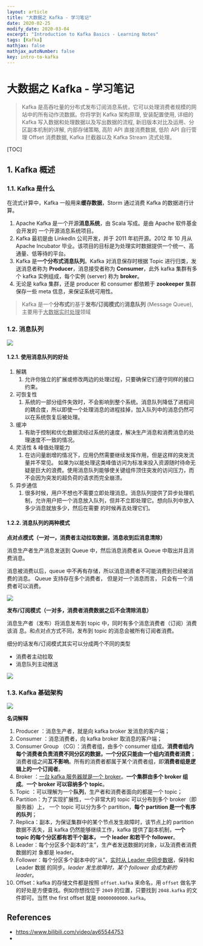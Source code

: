 ```yaml
---
layout: article
title: "大数据之 Kafka - 学习笔记"
date: 2020-02-25
modify_date: 2020-03-04
excerpt: "Introduction to Kafka Basics - Learning Notes"
tags: [Kafka]
mathjax: false
mathjax_autoNumber: false
key: intro-to-kafka
---
```




# 大数据之 Kafka - 学习笔记



> Kafka 是高吞吐量的分布式发布订阅消息系统，它可以处理消费者规模的网站中的所有动作流数据。你将学到 Kafka 架构原理, 安装配置使用, 详细的 Kafka 写入数据和处理数据以及写出数据的流程, 新旧版本对比及运用、分区副本机制的详解, 内部存储策略, 高阶 API 直接消费数据, 低阶 API 自行管理 Offset 消费数据, Kafka 拦截器以及 Kafka Stream 流式处理。



[TOC]

## 1. Kafka 概述



### 1.1. Kafka 是什么

在流式计算中，Kafka 一般用来**缓存数据**，Storm 通过消费 Kafka 的数据进行计算。

1. Apache Kafka 是一个开源**消息系统**，由 Scala 写成。是由 Apache 软件基金会开发的 一个开源消息系统项目。
2. Kafka 最初是由 LinkedIn 公司开发，并于 2011 年初开源。2012 年 10 月从 Apache Incubator 毕业。该项目的目标是为处理实时数据提供一个统一、高通量、低等待的平台。
3. Kafka 是**一个分布式消息队列**。Kafka 对消息保存时根据 Topic 进行归类，发送消息者称为 **Producer**，消息接受者称为 **Consumer**，此外 kafka 集群有多个 kafka 实例组成，每个实例 (server) 称为 **broker**。
4. 无论是 kafka 集群，还是 producer 和 consumer 都依赖于 **zookeeper** 集群保存一些 meta 信息，来保证系统可用性。



> Kafka 是一个**分布式**的基于**发布/订阅模式**的**消息队列** (Message Queue), 主要用于<u>大数据实时处理</u>领域



### 1.2. 消息队列



![](/Users/macbookpro/Desktop/website/_posts/assets/mq-scenarios.png)



#### 1.2.1. 使用消息队列的好处



1. 解耦
   1. 允许你独立的扩展或修改两边的处理过程，只要确保它们遵守同样的接口约束。
2. 可恢复性
   1. 系统的一部分组件失效时，不会影响到整个系统。消息队列降低了进程间的耦合度，所以即使一个处理消息的进程挂掉，加入队列中的消息仍然可以在系统恢复后被处理。
3. 缓冲
   1. 有助于控制和优化数据流经过系统的速度，解决生产消息和消费消息的处理速度不一致的情况。
4. 灵活性 & 峰值处理能力
   1. 在访问量剧增的情况下，应用仍然需要继续发挥作用，但是这样的突发流量并不常见。 如果为以能处理这类峰值访问为标准来投入资源随时待命无疑是巨大的浪费。使用消息队列能够使关键组件顶住突发的访问压力，而不会因为突发的超负荷的请求而完全崩溃。
5. 异步通信
   1. 很多时候，用户不想也不需要立即处理消息。消息队列提供了异步处理机制，允许用户把一个消息放入队列，但并不立即处理它。想向队列中放入多少消息就放多少，然后在需要 的时候再去处理它们。



#### 1.2.2. 消息队列的两种模式

**点对点模式（一对一，消费者主动拉取数据，消息收到后消息清除）**

消息生产者生产消息发送到 Queue 中，然后消息消费者从 Queue 中取出并且消费消息。

消息被消费以后，queue 中不再有存储，所以消息消费者不可能消费到已经被消费的消息。 Queue 支持存在多个消费者， 但是对一个消息而言， 只会有一个消费者可以消费。

![](/Users/macbookpro/Desktop/website/_posts/assets/mq-type-1.png)



**发布/订阅模式（一对多，消费者消费数据之后不会清除消息）**

消息生产者（发布）将消息发布到 topic 中，同时有多个消息消费者（订阅）消费该消 息。和点对点方式不同，发布到 topic 的消息会被所有订阅者消费。

细分的话发布/订阅模式其实可以分成两个不同的类型

- 消费者主动拉取
- 消息队列主动推送



![](/Users/macbookpro/Desktop/website/_posts/assets/mq-type-2.png)



### 1.3. Kafka 基础架构

![](/Users/macbookpro/Desktop/website/_posts/assets/kafka-architecture.png)



**名词解释**

1. Producer ：消息生产者，就是向 kafka broker 发消息的客户端；
2. Consumer ：消息消费者，向 kafka broker 取消息的客户端；
3. Consumer Group （CG）：消费者组，由多个 consumer 组成。**消费者组内每个消费者负责消费不同分区的数据，一个分区只能由一个组内消费者消费**；消费者组之间**互不影响**。所有的消费者都属于某个消费者组，即**消费者组是逻辑上的一个订阅者**。
4. Broker ：<u>一台 kafka 服务器就是一个 broker</u>。**一个集群由多个 broker 组成**。**一个 broker 可以容纳多个 topic**。
5. Topic ：可以理解为一个**队列**，生产者和消费者面向的都是一个 topic；
6. Partition：为了实现扩展性，一个非常大的 topic 可以分布到多个 broker（即服务器）上， 一个 topic 可以分为多个 partition，**每个 partition 是一个有序的队列**；
7. Replica：副本，为保证集群中的某个节点发生故障时，该节点上的 partition 数据不丢失，且 kafka 仍然能够继续工作，kafka 提供了副本机制，**一个 topic 的每个分区都有若干个副本， 一个 leader 和若干个 follower**。
8. Leader：每个分区多个副本的“主”，生产者发送数据的对象，以及消费者消费数据的对 象都是 leader。
9. Follower：每个分区多个副本中的“从”，<u>实时从 Leader 中同步数据</u>，保持和 Leader 数据 的同步。*leader 发生故障时，某个 follower 会成为新的 leader*。
10. Offset：kafka 的存储文件都是按照 `offset.kafka` 来命名，用 `offset` 做名字的好处是方便查找。例如你想找位于 `2049` 的位置，只要找到 `2048.kafka` 的文件即可。当然 the first offset 就是 `00000000000.kafka`。





































## References

- https://www.bilibili.com/video/av65544753
- 

